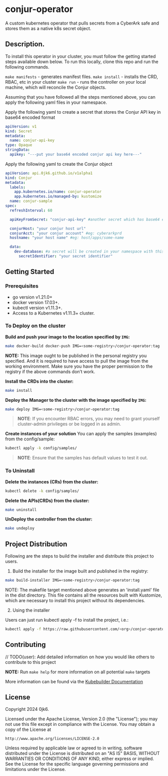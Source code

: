 # conjur-operator
A custom kubernetes operator that pulls secrets from a CyberArk safe and stores them as a native k8s secret object.

## Description.
To install this operator in your cluster, you must follow the getting started steps available down below.
To run this locally, clone this repo and run the following commands.

`make manifests` - generates manifest files.
`make install` - installs the CRD, RBAC, etc in your cluster
`make run` - runs the controller on your local machine, which will reconcile the Conjur objects.

Assuming that you have followed all the steps mentioned above, you can apply the following yaml files in your namespace.

Apply the following yaml to create a secret that stores the Conjur API key in base64 encoded format
```yaml
apiVersion: v1
kind: Secret
metadata:
  name: conjur-api-key
type: Opaque
stringData:
  apikey: "---put your base64 encoded conjur api key here---"
```

Apply the following yaml to create the Conjur object
```yaml
apiVersion: api.0jk6.github.io/v1alpha1
kind: Conjur
metadata:
  labels:
    app.kubernetes.io/name: conjur-operator
    app.kubernetes.io/managed-by: kustomize
  name: conjur-sample
spec:
  refreshInterval: 60

  apiKeyFromSecret: "conjur-api-key" #another secret which has base64 encoded conjur api key

  conjurHost: "your conjur host url"
  conjurAcct: "your conjur account" #eg: cyberarkprd
  hostname: "your host name" #eg: host/apps/some-name

  data:
    dev-database: #a secret will be created in your namespace with this name storing the value of the secretIdentfier
      secretIdentifier: "your secret identifier"
```

## Getting Started

### Prerequisites
- go version v1.21.0+
- docker version 17.03+.
- kubectl version v1.11.3+.
- Access to a Kubernetes v1.11.3+ cluster.

### To Deploy on the cluster
**Build and push your image to the location specified by `IMG`:**

```sh
make docker-build docker-push IMG=<some-registry>/conjur-operator:tag
```

**NOTE:** This image ought to be published in the personal registry you specified.
And it is required to have access to pull the image from the working environment.
Make sure you have the proper permission to the registry if the above commands don’t work.

**Install the CRDs into the cluster:**

```sh
make install
```

**Deploy the Manager to the cluster with the image specified by `IMG`:**

```sh
make deploy IMG=<some-registry>/conjur-operator:tag
```

> **NOTE**: If you encounter RBAC errors, you may need to grant yourself cluster-admin
privileges or be logged in as admin.

**Create instances of your solution**
You can apply the samples (examples) from the config/sample:

```sh
kubectl apply -k config/samples/
```

>**NOTE**: Ensure that the samples has default values to test it out.

### To Uninstall
**Delete the instances (CRs) from the cluster:**

```sh
kubectl delete -k config/samples/
```

**Delete the APIs(CRDs) from the cluster:**

```sh
make uninstall
```

**UnDeploy the controller from the cluster:**

```sh
make undeploy
```

## Project Distribution

Following are the steps to build the installer and distribute this project to users.

1. Build the installer for the image built and published in the registry:

```sh
make build-installer IMG=<some-registry>/conjur-operator:tag
```

NOTE: The makefile target mentioned above generates an 'install.yaml'
file in the dist directory. This file contains all the resources built
with Kustomize, which are necessary to install this project without
its dependencies.

2. Using the installer

Users can just run kubectl apply -f <URL for YAML BUNDLE> to install the project, i.e.:

```sh
kubectl apply -f https://raw.githubusercontent.com/<org>/conjur-operator/<tag or branch>/dist/install.yaml
```

## Contributing
// TODO(user): Add detailed information on how you would like others to contribute to this project

**NOTE:** Run `make help` for more information on all potential `make` targets

More information can be found via the [Kubebuilder Documentation](https://book.kubebuilder.io/introduction.html)

## License

Copyright 2024 0jk6.

Licensed under the Apache License, Version 2.0 (the "License");
you may not use this file except in compliance with the License.
You may obtain a copy of the License at

    http://www.apache.org/licenses/LICENSE-2.0

Unless required by applicable law or agreed to in writing, software
distributed under the License is distributed on an "AS IS" BASIS,
WITHOUT WARRANTIES OR CONDITIONS OF ANY KIND, either express or implied.
See the License for the specific language governing permissions and
limitations under the License.


